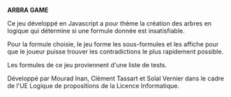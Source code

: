 ****************ARBRA GAME****************

Ce jeu développé en Javascript a pour thème la création des arbres en logique qui détermine si une formule donnée est
insatisfiable.

Pour la formule choisie, le jeu forme les sous-formules et les affiche pour que le joueur puisse trouver les contradictions le plus rapidement possible.

Les formules de ce jeu proviennent d'une liste de tests.

Développé par Mourad Inan, Clément Tassart et Solal Vernier dans le cadre de l'UE Logique de propositions de la Licence Informatique.
